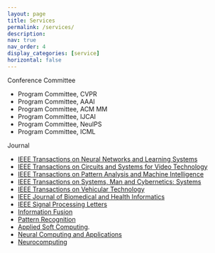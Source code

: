 ```yaml
---
layout: page
title: Services
permalink: /services/
description: 
nav: true
nav_order: 4
display_categories: [service]
horizontal: false
---
```



Conference Committee
<ul>
<li>Program Committee, CVPR</li>
<li>Program Committee, AAAI</li>
<li>Program Committee, ACM MM</li>
<li>Program Committee, IJCAI</li>
<li>Program Committee, NeuIPS</li>
<li>Program Committee, ICML</li>
</ul>


Journal
<ul>
<li><a href="https://cis.ieee.org/publications/t-neural-networks-and-learning-systems">IEEE Transactions on Neural Networks and Learning Systems</a></li>
<li><a href="https://ieee-cas.org/publication/tcsvt">IEEE Transactions on Circuits and Systems for Video Technology</a></li>
<li><a href="https://www.computer.org/csdl/journal/tp">IEEE Transactions on Pattern Analysis and Machine Intelligence</a>
</li><li><a href="http://www.ieeesmc.org/publications/transactions-on-smc-systems">IEEE Transactions on Systems, Man and Cybernetics: Systems</a></li>
<li><a href="https://site.ieee.org/connected-vehicles/publications/ieee-transactions-on-vehicular-technology/">IEEE Transactions on Vehicular Technology</a></li>
<li><a href="https://ieeexplore.ieee.org/xpl/aboutJournal.jsp?punumber=6221020">IEEE Journal of Biomedical and Health Informatics</a></li>
<li><a href="https://signalprocessingsociety.org/publications-resources/ieee-signal-processing-letters">IEEE Signal Processing Letters</a></li>
<li><a href="https://www.sciencedirect.com/journal/information-fusion">Information Fusion</a></li>
<li><a href="https://www.journals.elsevier.com/pattern-recognition">Pattern Recognition</a></li>
<li><a href="https://www.journals.elsevier.com/applied-soft-computing">Applied Soft Computing</a>.</li>
<li><a href="https://link.springer.com/journal/521">Neural Computing and Applications</a></li>
<li><a href="https://ees.elsevier.com/neucom/">Neurocomputing</a></li>
</ul>